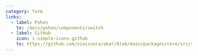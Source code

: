 ```yaml
---
category: form
links:
  - label: Pohon
    to: /docs/pohon/components/switch
  - label: GitHub
    icon: i-simple-icons-github
    to: https://github.com/vinicunca/akar/blob/main/packages/core/src/switch/index.ts
---
```

